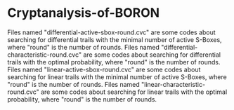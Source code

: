 # Cryptanalysis-of-BORON
Files named "differential-active-sbox-round.cvc" are some codes about searching for differential trails with the minimal number of active S-Boxes, where "round" is the number of rounds.
Files named "differential-characteristic-round.cvc" are some codes about searching for differential trails with the optimal probability, where "round" is the number of rounds.
Files named "linear-active-sbox-round.cvc" are some codes about searching for linear trails with the minimal number of active S-Boxes, where "round" is the number of rounds.
Files named "linear-characteristic-round.cvc" are some codes about searching for linear trails with the optimal probability, where "round" is the number of rounds.
